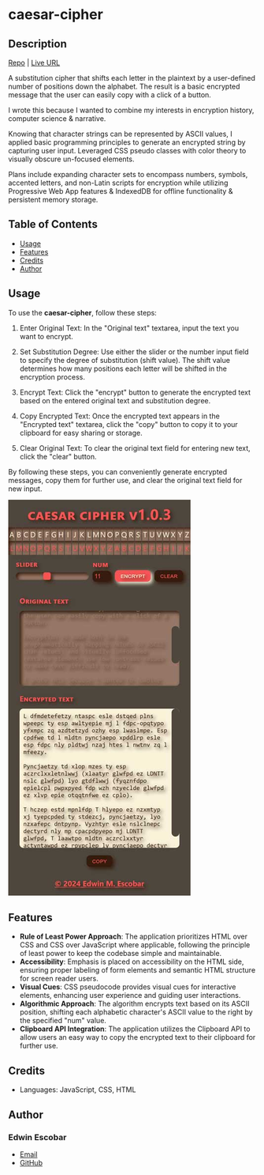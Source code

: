 # caesar-cipher

## Description
[Repo](https://github.com/escowin/caesar-cipher) | [Live URL](https://escowin.github.io/caesar-cipher/)

A substitution cipher that shifts each letter in the plaintext by a user-defined number of positions down the alphabet. The result is a basic encrypted message that the user can easily copy with a click of a button.

I wrote this because I wanted to combine my interests in encryption history, computer science & narrative. 

Knowing that character strings can be represented by ASCII values, I applied basic programming principles to generate an encrypted string by capturing user input. Leveraged CSS pseudo classes with color theory to visually obscure un-focused elements.


Plans include expanding character sets to encompass numbers, symbols, accented letters, and non-Latin scripts for encryption while utilizing Progressive Web App features & IndexedDB for offline functionality & persistent memory storage.

## Table of Contents
- [Usage](#usage)
- [Features](#features)
- [Credits](#credits)
- [Author](#author)

## Usage
To use the **caesar-cipher**, follow these steps:

1. Enter Original Text: In the "Original text" textarea, input the text you want to encrypt.

2. Set Substitution Degree: Use either the slider or the number input field to specify the degree of substitution (shift value). The shift value determines how many positions each letter will be shifted in the encryption process.

3. Encrypt Text: Click the "encrypt" button to generate the encrypted text based on the entered original text and substitution degree.

4. Copy Encrypted Text: Once the encrypted text appears in the "Encrypted text" textarea, click the "copy" button to copy it to your clipboard for easy sharing or storage.

5. Clear Original Text: To clear the original text field for entering new text, click the "clear" button.

By following these steps, you can conveniently generate encrypted messages, copy them for further use, and clear the original text field for new input.

![mobile](./assets/img/caesar-cipher-sm.jpg)

## Features
- **Rule of Least Power Approach**: The application prioritizes HTML over CSS and CSS over JavaScript where applicable, following the principle of least power to keep the codebase simple and maintainable.
- **Accessibility**: Emphasis is placed on accessibility on the HTML side, ensuring proper labeling of form elements and semantic HTML structure for screen reader users.
- **Visual Cues**: CSS pseudocode provides visual cues for interactive elements, enhancing user experience and guiding user interactions.
- **Algorithmic Approach**: The algorithm encrypts text based on its ASCII position, shifting each alphabetic character's ASCII value to the right by the specified "num" value.
- **Clipboard API Integration**: The application utilizes the Clipboard API to allow users an easy way to copy the encrypted text to their clipboard for further use.

## Credits
- Languages: JavaScript, CSS, HTML

## Author
### Edwin Escobar
- [Email](mailto:edwin@escowinart.com)
- [GitHub](https://github.com/escowin)
